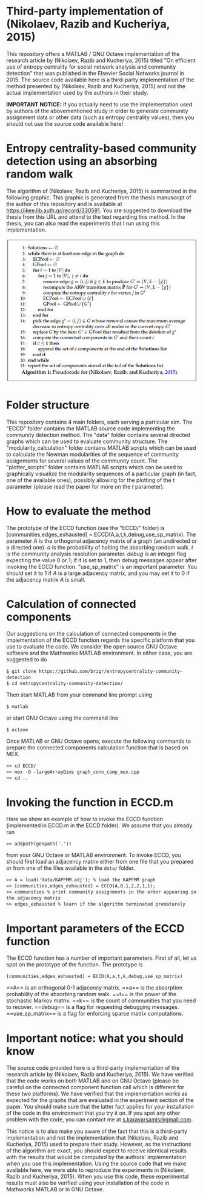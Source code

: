 # Third-party implementation of (Nikolaev, Razib and Kucheriya, 2015)
This repository offers a MATLAB / GNU Octave implementation of the research article by (Nikolaev, Razib and Kucheriya, 2015) titled "On efficient use of entropy centrality for social network analysis and community detection" that was published in the Elsevier Social Networks journal in 2015. The source code available here is a third-party implementation of the method presented by (Nikolaev, Razib and Kucheriya, 2015) and not the actual implementation used by the authors in their study.

**IMPORTANT NOTICE:** If you actually need to use the implementation used by authors of the abovementioned study in order to generate community assignment data or other data (such as entropy centrality values), then you should not use the source code available here!

# Entropy centrality-based community detection using an absorbing random walk
The algorithm of (Nikolaev, Razib and Kucheriya, 2015) is summarized in the following graphic. This graphic is generated from the thesis manuscript of the author of this repository and is available at https://ikee.lib.auth.gr/record/330591. You are suggested to download the thesis from this URL and attend to the text regarding this method. In the thesis, you can also read the experiments that I run using this implementation.

![Screenshot](algorithm.png)

# Folder structure
This repository contains 4 main folders, each serving a particular aim. The "ECCD" folder contains the MATLAB source code implementing the community detection method. The "data" folder contains several directed graphs which can be used to evaluate community structure. The "modularity_calculation"  folder contains MATLAB scripts which can be used to calculate the Newman modularities of the sequence of community assignments for several values of the community count. The "plotter_scripts" folder contains MATLAB scripts which can be used to graphically visualize the modularity sequences of a particular graph (in fact, one of the available ones), possibly allowing for the plotting of the $t$ parameter (please read the paper for more on the $t$ parameter).

# How to evaluate the method
The prototype of the ECCD function (see the "ECCD/" folder) is [communities,edges_exhausted] = ECCD(A,a,t,k,debug,use_sp_matrix). The parameter $A$ is the orthogonal adjacency matrix of a graph (an undirected or a directed one). $a$ is the probability of halting the absorbing random walk. $t$ is the community analysis resolution parameter. $debug$ is an integer flag expecting the value 0 or 1; if it is set to 1, then debug messages appear after invoking the ECCD function. "use_sp_matrix" is an important parameter. You should set it to 1 if $A$ is a large adjacency matrix, and you may set it to 0 if the adjacency matrix $A$ is small.

# Calculation of connected components
Our suggestions on the calculation of connected components in the implementation of the ECCD function regards the specific platform that you use to evaluate the code. We consider the open source GNU Octave software and the Mathworks MATLAB environment. In either case, you are suggested to do

```
$ git clone https://github.com/brigr/entropycentrality-community-detection
$ cd entropycentrality-community-detection/
```

Then start MATLAB from your command line prompt using
```
$ matlab
```

or start GNU Octave using the command line
```
$ octave
```

Once MATLAB or GNU Octave opens, execute the following commands to prepare the connected components calculation function that is based on MEX.

```
>> cd ECCD/
>> mex -O -largeArrayDims graph_conn_comp_mex.cpp
>> cd ..
```

# Invoking the function in ECCD.m

Here we show an example of how to invoke the ECCD function (implemented in ECCD.m in the ECCD folder). We assume that you already run

```
>> addpath(genpath('.'))
```

from your GNU Octave or MATLAB environment. To invoke ECCD, you should first load an adjacency matrix either from one file that you prepared or from one of the files available in the ```data/``` folder.

```
>> A = load('data/KAPFMM.adj'); % load the KAPFMM graph
>> [communities,edges_exhausted] = ECCD(A,0.1,2,2,1,1);
>> communities % print community assignments in the order appearing in the adjacency matrix
>> edges_exhausted % learn if the algorithm terminated prematurely
```

# Important parameters of the ECCD function
The ECCD function has a number of important parameters. First of all, let us spot on the prototype of the function. The prototype is
```
[communities,edges_exhausted] = ECCD(A,a,t,k,debug,use_sp_matrix)
```

==A== is an orthogonal 0-1 adjacency matrix.
==a== is the absorption probability of the absorbing random walk.
==t== is the power of the stochastic Markov matrix.
==k== is the count of communities that you need to recover.
==debug== is a flag for requesting debugging messages.
==use_sp_matrix== is a flag for enforcing sparse matrix computations.

# Important notice: what you should know
The source code provided here is a third-party implementation of the research article by (Nikolaev, Razib and Kucheriya, 2015). We have verified that the code works on both MATLAB and on GNU Octave (please be careful on the connected component function call which is different for these two platforms). We have verified that the implementation works as expected for the graphs that are evaluated in the experiment section of the paper. You should make sure that the latter fact applies for your installation of the code in the environment that you try it on. If you spot any other problem with the code, you can contact me at s.karavarsamis@gmail.com.

This notice is to also make you aware of the fact that this is a third-party implementation and not the implementation that (Nikolaev, Razib and Kucheriya, 2015) used to prepare their study. However, as the instructions of the algorithm are exact, you should expect to receive identical results with the results that would be computed by the authors' implementation when you use this implementation. Using the source code that we make available here, we were able to reproduce the experiments in (Nikolaev, Razib and Kucheriya, 2015). When you use this code, these experimental results must also be verified using your installation of the code in Mathworks MATLAB or in GNU Octave.
